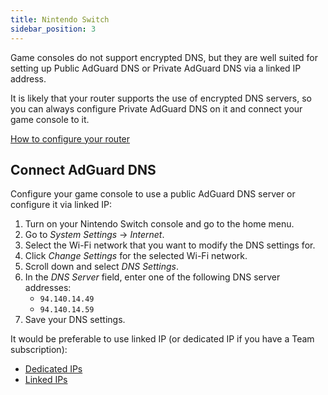 ```yaml
---
title: Nintendo Switch
sidebar_position: 3
---
```


Game consoles do not support encrypted DNS, but they are well suited for setting up Public AdGuard DNS or Private AdGuard DNS via a linked IP address.

It is likely that your router supports the use of encrypted DNS servers, so you can always configure Private AdGuard DNS on it and connect your game console to it.

[How to configure your router](/private-dns/connect-devices/routers/routers.md)

## Connect AdGuard DNS

Configure your game console to use a public AdGuard DNS server or configure it via linked IP:

1. Turn on your Nintendo Switch console and go to the home menu.
1. Go to *System Settings* → *Internet*.
1. Select the Wi-Fi network that you want to modify the DNS settings for.
1. Click *Change Settings* for the selected Wi-Fi network.
1. Scroll down and select *DNS Settings*.
1. In the *DNS Server* field, enter one of the following DNS server addresses:
    * `94.140.14.49`
    * `94.140.14.59`
1. Save your DNS settings.

It would be preferable to use linked IP (or dedicated IP if you have a Team subscription):

* [Dedicated IPs](/private-dns/connect-devices/other-options/dedicated-ip.md)
* [Linked IPs](/private-dns/connect-devices/other-options/linked-ip.md)
